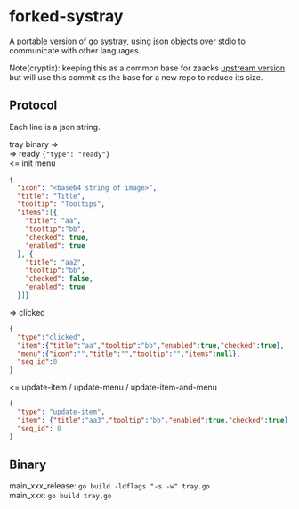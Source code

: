 # forked-systray
A portable version of [go systray](https://github.com/getlantern/systray), using json objects over stdio to communicate with other languages.

Note(cryptix): keeping this as a common base for zaacks [upstream version](https://github.com/zaaack/systray-portable) but will use this commit as the base for a new repo to reduce its size.

## Protocol

Each line is a json string.

tray binary =>  
=> ready  `{"type": "ready"}`  
<= init menu
```json
{
  "icon": "<base64 string of image>",
  "title": "Title",
  "tooltip": "Tooltips",
  "items":[{
    "title": "aa",
    "tooltip":"bb",
    "checked": true,
    "enabled": true
  }, {
    "title": "aa2",
    "tooltip":"bb",
    "checked": false,
    "enabled": true
  }]}
```
=> clicked  
```json
{
  "type":"clicked",
  "item":{"title":"aa","tooltip":"bb","enabled":true,"checked":true},
  "menu":{"icon":"","title":"","tooltip":"","items":null},
  "seq_id":0
}
```
<= update-item / update-menu / update-item-and-menu
```json
{
  "type": "update-item",
  "item": {"title":"aa3","tooltip":"bb","enabled":true,"checked":true},
  "seq_id": 0
}
```

## Binary
main_xxx_release: `go build -ldflags "-s -w" tray.go`  
main_xxx: `go build tray.go`
